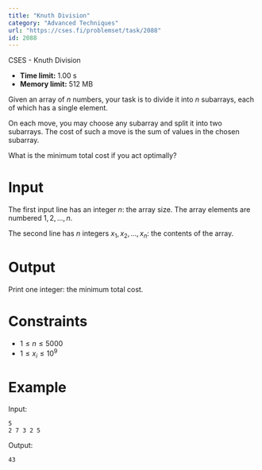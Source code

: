 ```yaml
---
title: "Knuth Division"
category: "Advanced Techniques"
url: "https://cses.fi/problemset/task/2088"
id: 2088
---
```


CSES - Knuth Division

  * **Time limit:** 1.00 s
  * **Memory limit:** 512 MB

Given an array of $n$ numbers, your task is to divide it into $n$ subarrays,
each of which has a single element.

On each move, you may choose any subarray and split it into two subarrays. The
cost of such a move is the sum of values in the chosen subarray.

What is the minimum total cost if you act optimally?

# Input

The first input line has an integer $n$: the array size. The array elements
are numbered $1,2,\dots,n$.

The second line has $n$ integers $x_1,x_2,\dots,x_n$: the contents of the
array.

# Output

Print one integer: the minimum total cost.

# Constraints

  * $1 \le n \le 5000$
  * $1 \le x_i \le 10^9$

# Example

Input:

    
    
    5
    2 7 3 2 5
    

Output:

    
    
    43
    

